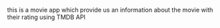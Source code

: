  this is a movie app which provide us an information about the movie with their rating using TMDB API 
